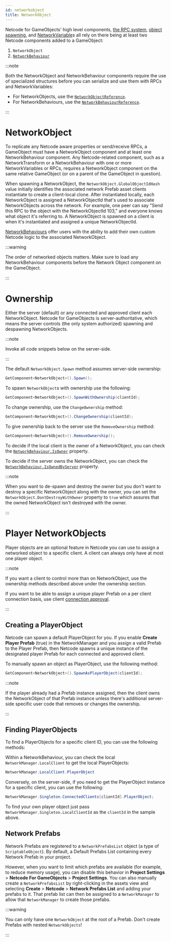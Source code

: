 ```yaml
---
id: networkobject
title: NetworkObject
---
```


Netcode for GameObjects' high level components, [the RPC system](../advanced-topics/messaging-system.md), [object spawning](../basics/object-spawning), and [NetworkVariable](networkvariable.md)s all rely on there being at least two Netcode components added to a GameObject:

  1. `NetworkObject`
  2. [`NetworkBehaviour`](networkbehaviour.md)

:::note

Both the NetworkObject and NetworkBehaviour components require the use of specialized structures before you can serialize and use them with RPCs and NetworkVariables:

* For NetworkObjects, use the [`NetworkObjectReference`](../api/Unity.Netcode.NetworkObjectReference.md).
* For NetworkBehaviours, use the [`NetworkBehaviourReference`](../api/Unity.Netcode.NetworkBehaviourReference.md).

:::

# NetworkObject

To replicate any Netcode aware properties or send/receive RPCs, a GameObject must have a NetworkObject component and at least one NetworkBehaviour component. Any Netcode-related component, such as a NetworkTransform or a NetworkBehaviour with one or more NetworkVariables or RPCs, requires a NetworkObject component on the same relative GameObject (or on a parent of the GameObject in question).

When spawning a NetworkObject, the `NetworkObject.GlobalObjectIdHash` value initially identifies the associated network Prefab asset clients instantiate to create a client-local clone. After instantiated locally, each NetworkObject is assigned a NetworkObjectId that's used to associate NetworkObjects across the network. For example, one peer can say "Send this RPC to the object with the NetworkObjectId 103," and everyone knows what object it's referring to. A NetworkObject is spawned on a client is when it's instantiated and assigned a unique NetworkObjectId.

[NetworkBehaviours](networkbehaviour.md) offer users with the ability to add their own custom Netcode logic to the associated NetworkObject.

:::warning

The order of networked objects matters. Make sure to load any NetworkBehaviour components before the Network Object component on the GameObject.

:::

# Ownership

Either the server (default) or any connected and approved client each NetworkObject. Netcode for GameObjects is server-authoritative, which means the server controls (the only system authorized) spawning and despawning NetworkObjects.

:::note

Invoke all code snippets below on the server-side.

:::

The default `NetworkObject.Spawn` method assumes server-side ownership:

```csharp
GetComponent<NetworkObject>().Spawn();
```

To spawn `NetworkObject`s with ownership use the following:

```csharp
GetComponent<NetworkObject>().SpawnWithOwnership(clientId);
```

To change ownership, use the `ChangeOwnership` method:

```csharp
GetComponent<NetworkObject>().ChangeOwnership(clientId);
```

To give ownership back to the server use the `RemoveOwnership` method:

```csharp
GetComponent<NetworkObject>().RemoveOwnership();
```

To decide if the local client is the owner of a NetworkObject, you can check the [`NetworkBehaviour.IsOwner`](../api/Unity.Netcode.NetworkBehaviour.md#isowner) property.

To decide if the server owns the NetworkObject, you can check the [`NetworkBehaviour.IsOwnedByServer`](../api/Unity.Netcode.NetworkBehaviour.md#isownedbyserver) property.

:::note

When you want to de-spawn and destroy the owner but you don't want to destroy a specific NetworkObject along with the owner, you can set the `NetworkObject.DontDestroyWithOwner` property to `true` which assures that the owned NetworkObject isn't destroyed with the owner.

:::

# Player NetworkObjects

Player objects are an optional feature in Netcode you can use to assign a networked object to a specific client. A client can always only have at most one player object.

:::note

If you want a client to control more than on NetworkObject, use the ownership methods described above under the ownership section.

If you want to be able to assign a unique player Prefab on a per client connection basis, use client [connection approval](connection-approval.md).

:::

## Creating a PlayerObject

Netcode can spawn a default PlayerObject for you. If you enable **Create Player Prefab** (true) in the NetworkManager and you assign a valid Prefab to the Player Prefab, then Netcode spawns a unique instance of the designated player Prefab for each connected and approved client.

To manually spawn an object as PlayerObject, use the following method:

```csharp
GetComponent<NetworkObject>().SpawnAsPlayerObject(clientId);
```

:::note

If the player already had a Prefab instance assigned, then the client owns the NetworkObject of that Prefab instance unless there's additional server-side specific user code that removes or changes the ownership.

:::

## Finding PlayerObjects

To find a PlayerObjects for a specific client ID, you can use the following methods:

Within a NetworkBehaviour, you can check the local `NetworkManager.LocalClient` to get the local PlayerObjects:

```csharp
NetworkManager.LocalClient.PlayerObject
```

Conversely, on the server-side, if you need to get the PlayerObject instance for a specific client, you can use the following:

```csharp
NetworkManager.Singleton.ConnectedClients[clientId].PlayerObject;
```

To find your own player object just pass `NetworkManager.Singleton.LocalClientId` as the `clientId` in the sample above.

## Network Prefabs

Network Prefabs are registered to a `NetworkPrefabsList` object (a type of `ScriptableObject`). By default, a Default Prefabs List containing every Network Prefab in your project.

However, when you want to limit which prefabs are available (for example, to reduce memory usage), you can disable this behavior in **Project Settings** > **Netcode For GameObjects** > **Project Settings**. You can also manually create a `NetworkPrefabsList` by right-clicking in the assets view and selecting **Create** > **Netcode** > **Network Prefabs List** and adding your prefabs to it. That prefab list can then be assigned to a `NetworkManager` to allow that `NetworkManager` to create those prefabs.

:::warning

You can only have one `NetworkObject` at the root of a Prefab. Don't create Prefabs with nested `NetworkObjects`!

:::
